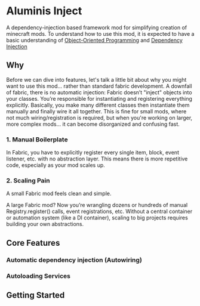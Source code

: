 # Aluminis Inject

A dependency-injection based framework mod for simplifying creation of minecraft mods. 
To understand how to use this mod, it is expected to have a basic understanding of 
[Object-Oriented Programming](https://en.wikipedia.org/wiki/Object-oriented_programming) and 
[Dependency Injection](https://en.wikipedia.org/wiki/Dependency_injection)

## Why 

Before we can dive into features, let's talk a little bit about why you might want to use this mod... rather
than standard fabric development. A downfall of fabric, there is no automatic injection: Fabric doesn’t "inject" objects into your classes.
You’re responsible for instantiating and registering everything explicitly. Basically, you make many different classes
then instantiate them manually and finally wire it all together. This is fine for small mods, where not much wiring/registration
is required, but when you're working on larger, more complex mods... it can become disorganized and confusing fast.

### 1. Manual Boilerplate
In Fabric, you have to explicitly register every single item, block, event listener, etc. with no abstraction layer. 
This means there is more repetitive code, especially as your mod scales up.

### 2. Scaling Pain
A small Fabric mod feels clean and simple.

A large Fabric mod? Now you’re wrangling dozens or hundreds of manual Registry.register() calls, 
event registrations, etc. Without a central container or automation system (like a DI container), scaling to big 
projects requires building your own abstractions.

## Core Features

### Automatic dependency injection (Autowiring)

### Autoloading Services

## Getting Started